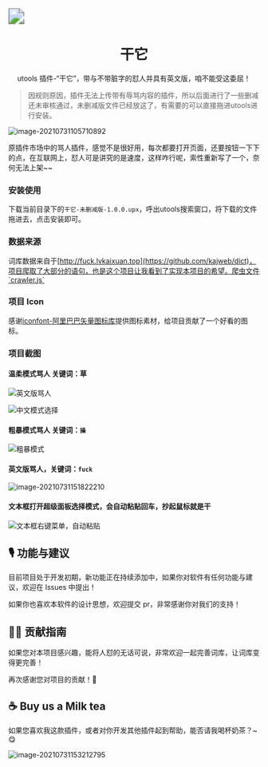 <img src="http://img.oct1a.cn/20210731105923.png" style="zoom:200%;" />

<h1 style="text-align:center" >干它</h1>

<p  style="text-align:center"> utools 插件-“干它”，带与不带脏字的怼人并具有英文版，咱不能受这委屈！</p>

> 因规则原因，插件无法上传带有辱骂内容的插件，所以后面进行了一些删减还未审核通过，未删减版文件已经放这了，有需要的可以直接拖进utools进行安装。

![image-20210731105710892](http://img.oct1a.cn/20210731105718.png)

原插件市场中的骂人插件，感觉不是很好用，每次都要打开页面，还要按钮一下下的点，在互联网上，怼人可是讲究的是速度，这样咋行呢，索性重新写了一个，奈何无法上架~~



### 安装使用

下载当前目录下的`干它-未删减版-1.0.0.upx`，呼出utools搜索窗口，将下载的文件拖进去，点击安装即可。



### 数据来源

词库数据来自于[http://fuck.lvkaixuan.top](https://github.com/kajweb/dict)，项目爬取了大部分的语句，也是这个项目让我看到了实现本项目的希望。爬虫文件`crawler.js`



### 项目 Icon

感谢[iconfont-阿里巴巴矢量图标库](https://www.iconfont.cn/)提供图标素材，给项目贡献了一个好看的图标。



### 项目截图

#### 温柔模式骂人 关键词：草

![英文版骂人](http://img.oct1a.cn/20210731151749.png)

![中文模式选择](http://img.oct1a.cn/20210731151525.png)



#### 粗暴模式骂人 关键词：`操`

![粗暴模式](http://img.oct1a.cn/20210731151546.png)

#### 英文版骂人，关键词：`fuck`

![image-20210731151822210](http://img.oct1a.cn/20210731151822.png)

#### 文本框打开超级面板选择模式，会自动粘贴回车，抄起鼠标就是干

![文本框右键菜单，自动粘贴](http://img.oct1a.cn/20210731151640.png)



## 🎙 功能与建议

目前项目处于开发初期，新功能正在持续添加中，如果你对软件有任何功能与建议，欢迎在 Issues 中提出！

如果你也喜欢本软件的设计思想，欢迎提交 pr，非常感谢你对我们的支持！



## 🏄‍♂️ 贡献指南

如果您对本项目感兴趣，能将人怼的无话可说，非常欢迎一起完善词库，让词库变得更完善！

再次感谢您对项目的贡献！🎉



## ☕️ Buy us a Milk tea

如果您喜欢我这款插件，或者对你开发其他插件起到帮助，能否请我喝杯奶茶？~😋

![image-20210731153212795](http://img.oct1a.cn/20210731153212.png)
